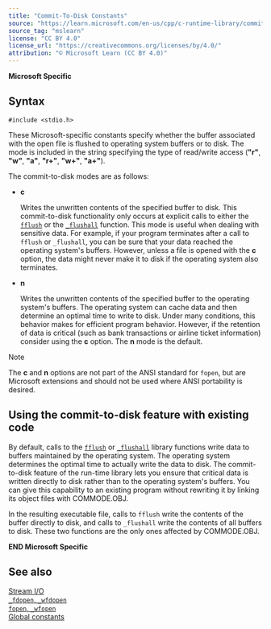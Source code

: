 ```yaml
---
title: "Commit-To-Disk Constants"
source: "https://learn.microsoft.com/en-us/cpp/c-runtime-library/commit-to-disk-constants?view=msvc-170"
source_tag: "mslearn"
license: "CC BY 4.0"
license_url: "https://creativecommons.org/licenses/by/4.0/"
attribution: "© Microsoft Learn (CC BY 4.0)"
---
```

**Microsoft Specific**

## Syntax

```
#include <stdio.h>
```

These Microsoft-specific constants specify whether the buffer associated with the open file is flushed to operating system buffers or to disk. The mode is included in the string specifying the type of read/write access (**"r"**, **"w"**, **"a"**, **"r+"**, **"w+"**, **"a+"**).

The commit-to-disk modes are as follows:

*   **c**
    
    Writes the unwritten contents of the specified buffer to disk. This commit-to-disk functionality only occurs at explicit calls to either the [`fflush`](https://learn.microsoft.com/en-us/cpp/c-runtime-library/reference/fflush?view=msvc-170) or the [`_flushall`](https://learn.microsoft.com/en-us/cpp/c-runtime-library/reference/flushall?view=msvc-170) function. This mode is useful when dealing with sensitive data. For example, if your program terminates after a call to `fflush` or `_flushall`, you can be sure that your data reached the operating system's buffers. However, unless a file is opened with the **c** option, the data might never make it to disk if the operating system also terminates.
    
*   **n**
    
    Writes the unwritten contents of the specified buffer to the operating system's buffers. The operating system can cache data and then determine an optimal time to write to disk. Under many conditions, this behavior makes for efficient program behavior. However, if the retention of data is critical (such as bank transactions or airline ticket information) consider using the **c** option. The **n** mode is the default.
    

Note

The **c** and **n** options are not part of the ANSI standard for `fopen`, but are Microsoft extensions and should not be used where ANSI portability is desired.

## Using the commit-to-disk feature with existing code

By default, calls to the [`fflush`](https://learn.microsoft.com/en-us/cpp/c-runtime-library/reference/fflush?view=msvc-170) or [`_flushall`](https://learn.microsoft.com/en-us/cpp/c-runtime-library/reference/flushall?view=msvc-170) library functions write data to buffers maintained by the operating system. The operating system determines the optimal time to actually write the data to disk. The commit-to-disk feature of the run-time library lets you ensure that critical data is written directly to disk rather than to the operating system's buffers. You can give this capability to an existing program without rewriting it by linking its object files with COMMODE.OBJ.

In the resulting executable file, calls to `fflush` write the contents of the buffer directly to disk, and calls to `_flushall` write the contents of all buffers to disk. These two functions are the only ones affected by COMMODE.OBJ.

**END Microsoft Specific**

## See also

[Stream I/O](https://learn.microsoft.com/en-us/cpp/c-runtime-library/stream-i-o?view=msvc-170)  
[`_fdopen`, `_wfdopen`](https://learn.microsoft.com/en-us/cpp/c-runtime-library/reference/fdopen-wfdopen?view=msvc-170)  
[`fopen`, `_wfopen`](https://learn.microsoft.com/en-us/cpp/c-runtime-library/reference/fopen-wfopen?view=msvc-170)  
[Global constants](https://learn.microsoft.com/en-us/cpp/c-runtime-library/global-constants?view=msvc-170)